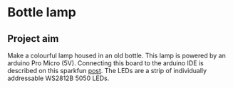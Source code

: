 # Bottle lamp

## Project aim
Make a colourful lamp housed in an old bottle. This lamp is powered
by an arduino Pro Micro (5V). Connecting this board to the arduino
IDE is described on this sparkfun
[post](https://learn.sparkfun.com/tutorials/pro-micro--fio-v3-hookup-guide/all#example-1-blinkies). The LEDs are a strip of individually 
addressable WS2812B 5050 LEDs.

